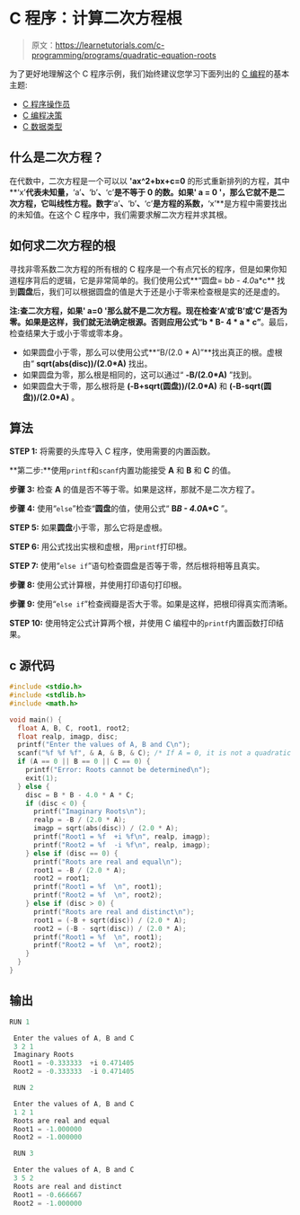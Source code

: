 # C 程序：计算二次方程根

> 原文：<https://learnetutorials.com/c-programming/programs/quadratic-equation-roots>

为了更好地理解这个 C 程序示例，我们始终建议您学习下面列出的 [C 编程](../ "C programming")的基本主题:

*   [C 程序操作员](../../c-programming/operators "C program tokens")
*   [C 编程决策](../../c-programming/decision-making-statements "C programming decision making")
*   [C 数据类型](../../c-programming/data-types-modifiers "C data types")

## 什么是二次方程？

在代数中，二次方程是一个可以以 **'ax^2+bx+c=0** 的形式重新排列的方程，其中**‘x’**代表未知量，**‘a’**、**‘b’**、**‘c’**是不等于 **0** 的数。如果' **a = 0** '，那么它就不是二次方程，它叫线性方程。数字**‘a’**、**‘b’**、**‘c’**是方程的系数，**‘x’**是方程中需要找出的未知值。在这个 C 程序中，我们需要求解二次方程并求其根。

## 如何求二次方程的根

寻找非零系数二次方程的所有根的 C 程序是一个有点冗长的程序，但是如果你知道程序背后的逻辑，它是非常简单的。我们使用公式**“圆盘= b*b - 4.0*a*c** 找到**圆盘**后，我们可以根据圆盘的值是大于还是小于零来检查根是实的还是虚的。

**注:**查二次方程，如果' **a=0** '那么就不是二次方程。现在检查**‘A’**或**‘B’**或**‘C’**是否为零。如果是这样，我们就无法确定根源。否则应用公式**“b * B- 4 * a * c”**。最后，检查结果大于或小于零或零本身。

*   如果圆盘小于零，那么可以使用公式**“B/(2.0 * A)”**找出真正的根。虚根由“ **sqrt(abs(disc))/(2.0*A)** 找出。
*   如果圆盘为零，那么根是相同的，这可以通过“ **-B/(2.0*A)** ”找到。
*   如果圆盘大于零，那么根将是 **(-B+sqrt(圆盘))/(2.0*A)** 和 **(-B-sqrt(圆盘))/(2.0*A)** 。

## 算法

**STEP 1:** 将需要的头库导入 C 程序，使用需要的内置函数。

**第二步:**使用`printf`和`scanf`内置功能接受 **A** 和 **B** 和 **C** 的值。

**步骤 3:** 检查 **A** 的值是否不等于零。如果是这样，那就不是二次方程了。

**步骤 4:** 使用“`else`”检查“**圆盘**的值，使用公式“ **B*B - 4.0*A*C** ”。

**STEP 5:** 如果**圆盘**小于零，那么它将是虚根。

**STEP 6:** 用公式找出实根和虚根，用`printf`打印根。

**STEP 7:** 使用“`else if`”语句检查圆盘是否等于零，然后根将相等且真实。

**步骤 8:** 使用公式计算根，并使用打印语句打印根。

**步骤 9:** 使用“`else if`”检查阀瓣是否大于零。如果是这样，把根印得真实而清晰。

**STEP 10:** 使用特定公式计算两个根，并使用 C 编程中的`printf`内置函数打印结果。

## c 源代码

```c
#include <stdio.h>
#include <stdlib.h>
#include <math.h>

void main() {
  float A, B, C, root1, root2;
  float realp, imagp, disc;
  printf("Enter the values of A, B and C\n");
  scanf("%f %f %f", & A, & B, & C); /* If A = 0, it is not a quadratic equation */
  if (A == 0 || B == 0 || C == 0) {
    printf("Error: Roots cannot be determined\n");
    exit(1);
  } else {
    disc = B * B - 4.0 * A * C;
    if (disc < 0) {
      printf("Imaginary Roots\n");
      realp = -B / (2.0 * A);
      imagp = sqrt(abs(disc)) / (2.0 * A);
      printf("Root1 = %f  +i %f\n", realp, imagp);
      printf("Root2 = %f  -i %f\n", realp, imagp);
    } else if (disc == 0) {
      printf("Roots are real and equal\n");
      root1 = -B / (2.0 * A);
      root2 = root1;
      printf("Root1 = %f  \n", root1);
      printf("Root2 = %f  \n", root2);
    } else if (disc > 0) {
      printf("Roots are real and distinct\n");
      root1 = (-B + sqrt(disc)) / (2.0 * A);
      root2 = (-B - sqrt(disc)) / (2.0 * A);
      printf("Root1 = %f  \n", root1);
      printf("Root2 = %f  \n", root2);
    }
  }
}

```

## 输出

```c
RUN 1

 Enter the values of A, B and C
 3 2 1
 Imaginary Roots
 Root1 = -0.333333  +i 0.471405
 Root2 = -0.333333  -i 0.471405

 RUN 2

 Enter the values of A, B and C
 1 2 1
 Roots are real and equal
 Root1 = -1.000000
 Root2 = -1.000000

 RUN 3

 Enter the values of A, B and C
 3 5 2
 Roots are real and distinct
 Root1 = -0.666667
 Root2 = -1.000000
```